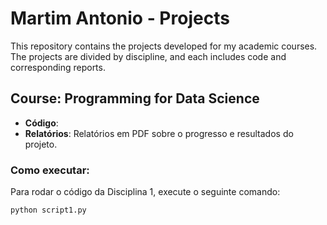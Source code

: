 # Martim Antonio - Projects

This repository contains the projects developed for my academic courses. The projects are divided by discipline, and each includes code and corresponding reports.

## Course: Programming for Data Science
- **Código**: 
- **Relatórios**: Relatórios em PDF sobre o progresso e resultados do projeto.

### Como executar:
Para rodar o código da Disciplina 1, execute o seguinte comando:
```bash
python script1.py
